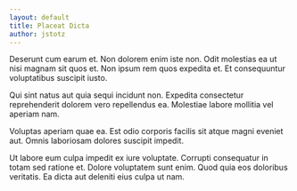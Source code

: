 ```yaml
---
layout: default
title: Placeat Dicta
author: jstotz
---
```


Deserunt cum earum et. Non dolorem enim iste non. Odit molestias ea ut nisi magnam sit quos et. Non ipsum rem quos expedita et. Et consequuntur voluptatibus suscipit iusto.

Qui sint natus aut quia sequi incidunt non. Expedita consectetur reprehenderit dolorem vero repellendus ea. Molestiae labore mollitia vel aperiam nam.

Voluptas aperiam quae ea. Est odio corporis facilis sit atque magni eveniet aut. Omnis laboriosam dolores suscipit impedit.

Ut labore eum culpa impedit ex iure voluptate. Corrupti consequatur in totam sed ratione et. Dolore voluptatem sunt enim. Quod quia eos doloribus veritatis. Ea dicta aut deleniti eius culpa ut nam.
